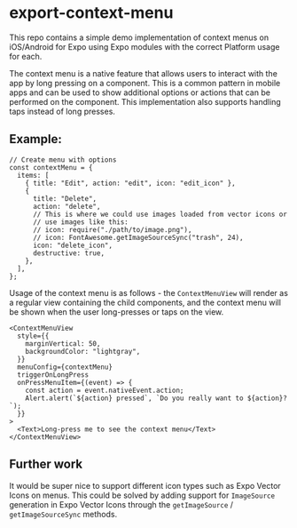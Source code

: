 # export-context-menu

This repo contains a simple demo implementation of context menus on iOS/Android for Expo using Expo modules with the correct Platform usage for each.

The context menu is a native feature that allows users to interact with the app by long pressing on a component. This is a common pattern in mobile apps and can be used to show additional options or actions that can be performed on the component. This implementation also supports handling taps instead of long presses.

## Example:

```tsx
// Create menu with options
const contextMenu = {
  items: [
    { title: "Edit", action: "edit", icon: "edit_icon" },
    {
      title: "Delete",
      action: "delete",
      // This is where we could use images loaded from vector icons or
      // use images like this:
      // icon: require("./path/to/image.png"),
      // icon: FontAwesome.getImageSourceSync("trash", 24),
      icon: "delete_icon",
      destructive: true,
    },
  ],
};
```

Usage of the context menu is as follows - the `ContextMenuView` will render as a regular view containing the child components, and the context menu will be shown when the user long-presses or taps on the view.

```tsx
<ContextMenuView
  style={{
    marginVertical: 50,
    backgroundColor: "lightgray",
  }}
  menuConfig={contextMenu}
  triggerOnLongPress
  onPressMenuItem={(event) => {
    const action = event.nativeEvent.action;
    Alert.alert(`${action} pressed`, `Do you really want to ${action}?`);
  }}
>
  <Text>Long-press me to see the context menu</Text>
</ContextMenuView>
```

## Further work

It would be super nice to support different icon types such as Expo Vector Icons on menus. This could be solved by adding support for `ImageSource` generation in Expo Vector Icons through the `getImageSource` / `getImageSourceSync` methods.
